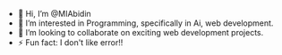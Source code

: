 - 👋 Hi, I’m @MIAbidin
- 👀 I’m interested in Programming, specifically in Ai, web development.
- 💞️ I’m looking to collaborate on exciting web development projects.
- ⚡ Fun fact: I don't like error!!

<!---
MIAbidin/MIAbidin is a ✨ special ✨ repository because its `README.md` (this file) appears on your GitHub profile.
You can click the Preview link to take a look at your changes.
--->
